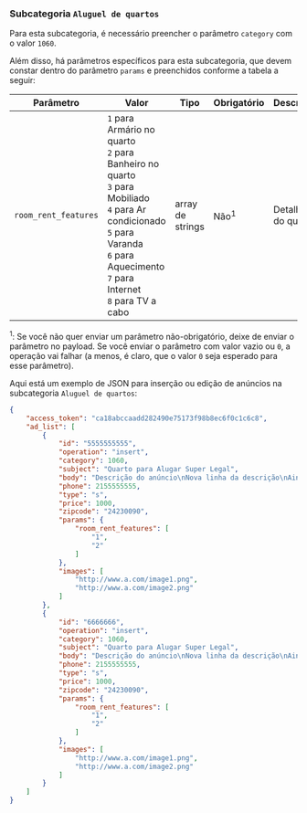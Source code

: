 ### Subcategoria `Aluguel de quartos`

Para esta subcategoria, é necessário preencher o parâmetro `category` com o valor `1060`.

Além disso, há parâmetros específicos para esta subcategoria, que devem constar dentro do parâmetro `params` e preenchidos conforme a tabela a seguir:


| Parâmetro | Valor | Tipo | Obrigatório | Descrição |
|------------------|--------------------------------------------------------------------------------------------------------------------------------------------------------------------------------------------------------------------------------------------------------------------------------------------------------------------------------------------------------------------------------------------------------------------------------------------------------------------------------------------------------------------------------------------------------------------------------------------------------------------------------------------------------------------------------------------------------------------------------------------------------------------------------------------------------------------------------------------------------------------------------------------------------------------------------------------------------------------------------------------------------------------------------------------------------------------------------|------------------|-------------|----------------------------|
| `room_rent_features` | `1` para Armário no quarto<br> `2` para Banheiro no quarto<br> `3` para Mobiliado<br> `4` para Ar condicionado<br> `5` para Varanda<br> `6` para Aquecimento<br> `7` para Internet<br> `8` para TV a cabo | array de strings | Não<sup>1</sup> | Detalhes do quarto |

<sup>1</sup>: Se você não quer enviar um parâmetro não-obrigatório, deixe de enviar o parâmetro no payload. Se você enviar o parâmetro com valor vazio ou `0`, a operação vai falhar (a menos, é claro, que o valor `0` seja esperado para esse parâmetro).

Aqui está um exemplo de JSON para inserção ou edição de anúncios na subcategoria `Aluguel de quartos`:

```json
{
    "access_token": "ca18abccaadd282490e75173f98b8ec6f0c1c6c8",
    "ad_list": [
        {
            "id": "5555555555",
            "operation": "insert",
            "category": 1060,
            "subject": "Quarto para Alugar Super Legal",
            "body": "Descrição do anúncio\nNova linha da descrição\nAinda outra linha da descrição",
            "phone": 2155555555,
            "type": "s",
            "price": 1000,
            "zipcode": "24230090",
            "params": {
                "room_rent_features": [
                    "1",
                    "2"
                ]
            },
            "images": [
                "http://www.a.com/image1.png",
                "http://www.a.com/image2.png"
            ]
        },
        {
            "id": "6666666",
            "operation": "insert",
            "category": 1060,
            "subject": "Quarto para Alugar Super Legal",
            "body": "Descrição do anúncio\nNova linha da descrição\nAinda outra linha da descrição",
            "phone": 2155555555,
            "type": "s",
            "price": 1000,
            "zipcode": "24230090",
            "params": {
                "room_rent_features": [
                    "1",
                    "2"
                ]
            },
            "images": [
                "http://www.a.com/image1.png",
                "http://www.a.com/image2.png"
            ]
        }
    ]
}
```
